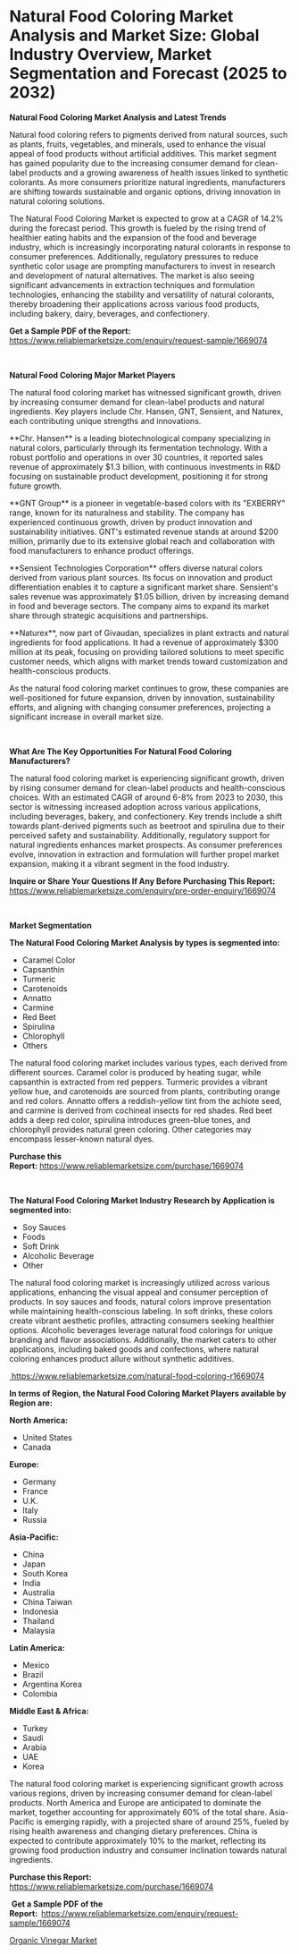 <p><h1>Natural Food Coloring Market Analysis and Market Size: Global Industry Overview, Market Segmentation and Forecast (2025 to 2032)</h1></p><p><strong>Natural Food Coloring Market Analysis and Latest Trends</strong></p>
<p><p>Natural food coloring refers to pigments derived from natural sources, such as plants, fruits, vegetables, and minerals, used to enhance the visual appeal of food products without artificial additives. This market segment has gained popularity due to the increasing consumer demand for clean-label products and a growing awareness of health issues linked to synthetic colorants. As more consumers prioritize natural ingredients, manufacturers are shifting towards sustainable and organic options, driving innovation in natural coloring solutions.</p><p>The Natural Food Coloring Market is expected to grow at a CAGR of 14.2% during the forecast period. This growth is fueled by the rising trend of healthier eating habits and the expansion of the food and beverage industry, which is increasingly incorporating natural colorants in response to consumer preferences. Additionally, regulatory pressures to reduce synthetic color usage are prompting manufacturers to invest in research and development of natural alternatives. The market is also seeing significant advancements in extraction techniques and formulation technologies, enhancing the stability and versatility of natural colorants, thereby broadening their applications across various food products, including bakery, dairy, beverages, and confectionery.</p></p>
<p><strong>Get a Sample PDF of the Report:&nbsp;</strong> <a href="https://www.reliablemarketsize.com/enquiry/request-sample/1669074?utm_campaign=2378&utm_medium=2&utm_source=Github&utm_content=ia&utm_term=14022025&utm_id=natural-food-coloring">https://www.reliablemarketsize.com/enquiry/request-sample/1669074</a></p>
<p>&nbsp;</p>
<p><strong>Natural Food Coloring Major Market Players</strong></p>
<p><p>The natural food coloring market has witnessed significant growth, driven by increasing consumer demand for clean-label products and natural ingredients. Key players include Chr. Hansen, GNT, Sensient, and Naturex, each contributing unique strengths and innovations.</p><p>**Chr. Hansen** is a leading biotechnological company specializing in natural colors, particularly through its fermentation technology. With a robust portfolio and operations in over 30 countries, it reported sales revenue of approximately $1.3 billion, with continuous investments in R&D focusing on sustainable product development, positioning it for strong future growth.</p><p>**GNT Group** is a pioneer in vegetable-based colors with its "EXBERRY" range, known for its naturalness and stability. The company has experienced continuous growth, driven by product innovation and sustainability initiatives. GNT's estimated revenue stands at around $200 million, primarily due to its extensive global reach and collaboration with food manufacturers to enhance product offerings.</p><p>**Sensient Technologies Corporation** offers diverse natural colors derived from various plant sources. Its focus on innovation and product differentiation enables it to capture a significant market share. Sensient's sales revenue was approximately $1.05 billion, driven by increasing demand in food and beverage sectors. The company aims to expand its market share through strategic acquisitions and partnerships.</p><p>**Naturex**, now part of Givaudan, specializes in plant extracts and natural ingredients for food applications. It had a revenue of approximately $300 million at its peak, focusing on providing tailored solutions to meet specific customer needs, which aligns with market trends toward customization and health-conscious products.</p><p>As the natural food coloring market continues to grow, these companies are well-positioned for future expansion, driven by innovation, sustainability efforts, and aligning with changing consumer preferences, projecting a significant increase in overall market size.</p></p>
<p>&nbsp;</p>
<p><strong>What Are The Key Opportunities For Natural Food Coloring Manufacturers?</strong></p>
<p><p>The natural food coloring market is experiencing significant growth, driven by rising consumer demand for clean-label products and health-conscious choices. With an estimated CAGR of around 6-8% from 2023 to 2030, this sector is witnessing increased adoption across various applications, including beverages, bakery, and confectionery. Key trends include a shift towards plant-derived pigments such as beetroot and spirulina due to their perceived safety and sustainability. Additionally, regulatory support for natural ingredients enhances market prospects. As consumer preferences evolve, innovation in extraction and formulation will further propel market expansion, making it a vibrant segment in the food industry.</p></p>
<p><strong>Inquire or Share Your Questions If Any Before Purchasing This Report:</strong> <a href="https://www.reliablemarketsize.com/enquiry/pre-order-enquiry/1669074?utm_campaign=2378&utm_medium=2&utm_source=Github&utm_content=ia&utm_term=14022025&utm_id=natural-food-coloring">https://www.reliablemarketsize.com/enquiry/pre-order-enquiry/1669074</a></p>
<p>&nbsp;</p>
<p><strong>Market Segmentation</strong></p>
<p><strong>The Natural Food Coloring Market Analysis by types is segmented into:</strong></p>
<p><ul><li>Caramel Color</li><li>Capsanthin</li><li>Turmeric</li><li>Carotenoids</li><li>Annatto</li><li>Carmine</li><li>Red Beet</li><li>Spirulina</li><li>Chlorophyll</li><li>Others</li></ul></p>
<p><p>The natural food coloring market includes various types, each derived from different sources. Caramel color is produced by heating sugar, while capsanthin is extracted from red peppers. Turmeric provides a vibrant yellow hue, and carotenoids are sourced from plants, contributing orange and red colors. Annatto offers a reddish-yellow tint from the achiote seed, and carmine is derived from cochineal insects for red shades. Red beet adds a deep red color, spirulina introduces green-blue tones, and chlorophyll provides natural green coloring. Other categories may encompass lesser-known natural dyes.</p></p>
<p><strong>Purchase this Report:&nbsp;</strong><a href="https://www.reliablemarketsize.com/purchase/1669074?utm_campaign=2378&utm_medium=2&utm_source=Github&utm_content=ia&utm_term=14022025&utm_id=natural-food-coloring">https://www.reliablemarketsize.com/purchase/1669074</a></p>
<p>&nbsp;</p>
<p><strong>The Natural Food Coloring Market Industry Research by Application is segmented into:</strong></p>
<p><ul><li>Soy Sauces</li><li>Foods</li><li>Soft Drink</li><li>Alcoholic Beverage</li><li>Other</li></ul></p>
<p><p>The natural food coloring market is increasingly utilized across various applications, enhancing the visual appeal and consumer perception of products. In soy sauces and foods, natural colors improve presentation while maintaining health-conscious labeling. In soft drinks, these colors create vibrant aesthetic profiles, attracting consumers seeking healthier options. Alcoholic beverages leverage natural food colorings for unique branding and flavor associations. Additionally, the market caters to other applications, including baked goods and confections, where natural coloring enhances product allure without synthetic additives.</p></p>
<p><a href="https://www.reliablemarketsize.com/natural-food-coloring-r1669074?utm_campaign=2378&utm_medium=2&utm_source=Github&utm_content=ia&utm_term=14022025&utm_id=natural-food-coloring">&nbsp;https://www.reliablemarketsize.com/natural-food-coloring-r1669074</a></p>
<p><strong>In terms of Region, the Natural Food Coloring Market Players available by Region are:</strong></p>
<p>
    <p> <strong> North America: </strong>
        <ul>
            <li>United States</li>
            <li>Canada</li>
        </ul>
        </p> 
    <p> <strong> Europe: </strong>
        <ul>
            <li>Germany</li>
            <li>France</li>
            <li>U.K.</li>
            <li>Italy</li>
            <li>Russia</li>
        </ul>
        </p> 
    <p> <strong> Asia-Pacific: </strong>
        <ul>
            <li>China</li>
            <li>Japan</li>
            <li>South Korea</li>
            <li>India</li>
            <li>Australia</li>
            <li>China Taiwan</li>
            <li>Indonesia</li>
            <li>Thailand</li>
            <li>Malaysia</li>
        </ul>
        </p> 
    <p> <strong> Latin America: </strong>
        <ul>
            <li>Mexico</li>
            <li>Brazil</li>
            <li>Argentina Korea</li>
            <li>Colombia</li>
        </ul>
        </p> 
    <p> <strong> Middle East & Africa: </strong>
        <ul>
            <li>Turkey</li>
            <li>Saudi</li>
            <li>Arabia</li>
            <li>UAE</li>
            <li>Korea</li>
        </ul>
    </p>
    </p>
<p><p>The natural food coloring market is experiencing significant growth across various regions, driven by increasing consumer demand for clean-label products. North America and Europe are anticipated to dominate the market, together accounting for approximately 60% of the total share. Asia-Pacific is emerging rapidly, with a projected share of around 25%, fueled by rising health awareness and changing dietary preferences. China is expected to contribute approximately 10% to the market, reflecting its growing food production industry and consumer inclination towards natural ingredients.</p></p>
<p><strong>Purchase this Report: </strong><a href="https://www.reliablemarketsize.com/purchase/1669074?utm_campaign=2378&utm_medium=2&utm_source=Github&utm_content=ia&utm_term=14022025&utm_id=natural-food-coloring">https://www.reliablemarketsize.com/purchase/1669074</a></p>
<p>&nbsp;<strong>Get a Sample PDF of the Report:&nbsp;&nbsp;</strong><a href="https://www.reliablemarketsize.com/enquiry/request-sample/1669074?utm_campaign=2378&utm_medium=2&utm_source=Github&utm_content=ia&utm_term=14022025&utm_id=natural-food-coloring">https://www.reliablemarketsize.com/enquiry/request-sample/1669074</a></p>
<p><strong></strong></p>
<p><p><a href="https://github.com/triattwood9919/Market-Research-Report-List-1/blob/main/organic-vinegar-market.md?utm_campaign=2378&utm_medium=2&utm_source=Github&utm_content=ia&utm_term=14022025&utm_id=natural-food-coloring">Organic Vinegar Market</a></p></p>